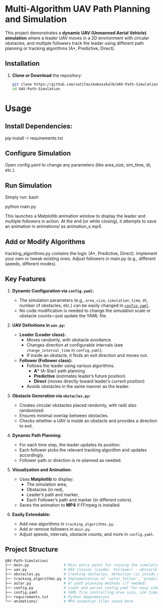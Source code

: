 # Multi-Algorithm UAV Path Planning and Simulation

This project demonstrates a **dynamic UAV (Unmanned Aerial Vehicle) simulation** where a leader UAV moves in a 2D environment with circular obstacles, and multiple followers track the leader using different path planning or tracking algorithms (A*, Predictive, Direct).


## Installation

1. **Clone or Download** the repository:
   ```bash
   git clone https://github.com/satilmiskabasakal0/UAV-Path-Simulation.git
   cd UAV-Path-Simulation

# Usage

## **Install Dependencies**:

   pip install -r requirements.txt
## Configure Simulation

Open config.yaml to change any parameters (like area_size, sim_time, dt, etc.).

## Run Simulation

Simply run:
bash

python main.py

This launches a Matplotlib animation window to display the leader and multiple followers in action.
At the end (or while closing), it attempts to save an animation in animations/ as animation_x.mp4.

## Add or Modify Algorithms

tracking_algorithms.py contains the logic (A*, Predictive, Direct). Implement your own or tweak existing ones.
Adjust followers in main.py (e.g., different speeds, different modes).

## Key Features

1. **Dynamic Configuration via `config.yaml`:**
    - The simulation parameters (e.g., `area_size`, `simulation_time`, `dt`, number of obstacles, etc.) can be easily changed in [`config.yaml`](./config.yaml).
    - No code modification is needed to change the simulation scale or obstacle counts—just update the YAML file.

2. **UAV Definitions in `uav.py`:**
    - **Leader (Leader class):**
        - Moves randomly, with obstacle avoidance.
        - Changes direction at configurable intervals (see `change_interval_time` in `config.yaml`).
        - If inside an obstacle, it finds an exit direction and moves out.
    - **Follower (Follower class):**
        - Follows the leader using various algorithms.
            - **A*** (A-Star) path planning
            - **Predictive** (estimates leader’s future position)
            - **Direct** (moves directly toward leader’s current position)
        - Avoids obstacles in the same manner as the leader.

3. **Obstacle Generation via `obstacles.py`:**
    - Creates circular obstacles placed randomly, with radii also randomized.
    - Ensures minimal overlap between obstacles.
    - Checks whether a UAV is inside an obstacle and provides a direction to exit.

4. **Dynamic Path Planning:**
    - For each time step, the leader updates its position.
    - Each follower picks the relevant tracking algorithm and updates accordingly.
    - Follower path or direction is re-planned as needed.

5. **Visualization and Animation:**
    - Uses **Matplotlib** to display:
        - The simulation area,
        - Obstacles (in red),
        - Leader’s path and marker,
        - Each Follower’s path and marker (in different colors).
    - Saves the animation to **MP4** if FFmpeg is installed.

6. **Easily Extendable:**
    - Add new algorithms in `tracking_algorithms.py`.
    - Add or remove followers in `main.py`.
    - Adjust speeds, intervals, obstacle counts, and more in `config.yaml`.

## Project Structure

```bash
UAV-Path-Simulation/
├── main.py                # Main entry point for running the simulation and animation
├── uav.py                 # UAV classes (Leader, Follower) - obstacle avoidance, updates, etc.
├── obstacles.py           # Creating obstacles, detection (is_inside_obstacle), exit direction
├── tracking_algorithms.py # Implementation of 'astar_follow', 'predictive_follow', 'direct_follow'
├── astar.py               # A* path planning methods (if needed)
├── config.py              # Loads and parses config.yaml for easy simulation changes
├── config.yaml            # YAML file controlling area size, sim time, dt, obstacle count/radii
├── requirements.txt       # Python dependencies
└── animations/            # MP4 animation files saved here




